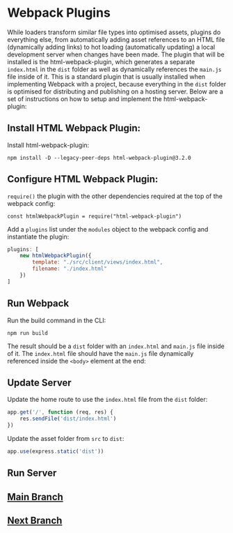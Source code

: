 # Webpack Plugins
While loaders transform similar file types into optimised assets, plugins do everything else, from automatically adding asset references to an HTML file (dynamically adding links) to hot loading (automatically updating) a local development server when changes have been made. The plugin that will be installed is the html-webpack-plugin, which generates a separate `index.html` in the `dist` folder as well as dynamically references the `main.js` file inside of it. This is a standard plugin that is usually installed when implementing Webpack with a project, because everything in the `dist` folder is optimised for distributing and publishing on a hosting server. Below are a set of instructions on how to setup and implement the html-webpack-plugin:

## Install HTML Webpack Plugin:
Install html-webpack-plugin:
```
npm install -D --legacy-peer-deps html-webpack-plugin@3.2.0
```

## Configure HTML Webpack Plugin:
`require()` the plugin with the other dependencies required at the top of the webpack config:
```
const htmlWebpackPlugin = require("html-webpack-plugin")
```
Add a `plugins` list under the `modules` object to the webpack config and instantiate the plugin:
```js
plugins: [
    new htmlWebpackPlugin({
        template: "./src/client/views/index.html",
        filename: "./index.html"
    })
]
```

## Run Webpack
Run the build command in the CLI:
```
npm run build
```
The result should be a `dist` folder with an `index.html` and `main.js` file inside of it. The `index.html` file should have the `main.js` file dynamically referenced inside the `<body>` element at the end:

## Update Server
Update the home route to use the `index.html` file from the `dist` folder:
```js
app.get('/', function (req, res) {
    res.sendFile('dist/index.html')
})
```
Update the asset folder from `src` to `dist`:
```js
app.use(express.static('dist'))
```

## Run Server

## [Main Branch](https://github.com/michihodges/webpack-basics)
## [Next Branch](https://github.com/michihodges/webpack-basics/tree/07-webpack-mode)
